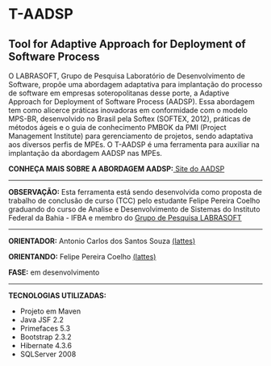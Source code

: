 <strong> 
  <h1>T-AADSP</h1>
  <h2>Tool for Adaptive Approach for Deployment of Software Process </h2>
</strong> 
 <p>
  O LABRASOFT, Grupo de Pesquisa Laboratório de Desenvolvimento de Software, propõe uma abordagem adaptativa para 
  implantação do processo de software em empresas soteropolitanas desse porte, 
  a Adaptive Approach for Deployment of Software Process (AADSP). Essa abordagem tem como alicerce práticas 
  inovadoras em conformidade com o modelo MPS-BR, desenvolvido no Brasil pela Softex (SOFTEX, 2012), práticas de métodos 
  ágeis e o guia de conhecimento PMBOK da PMI (Project Management Institute) para gerenciamento de projetos, 
  sendo adaptativa aos diversos perfis de MPEs. O T-AADSP é uma ferramenta para auxiliar na implantação da abordagem AADSP nas MPEs.
 </p>
 <p><strong>CONHEÇA MAIS SOBRE A ABORDAGEM AADSP:</strong><a  target="_blank"  href="http://www.labrasoft.ifba.edu.br/aadsp"> Site do AADSP</a></p>
<hr/> 
<p><strong>OBSERVAÇÃO:</strong> Esta ferramenta está sendo desenvolvida como proposta de 
trabalho de conclusão de curso (TCC) pelo estudante Felipe Pereira Coelho graduando do curso de Analise e Desenvolvimento de Sistemas do Instituto Federal da Bahia - IFBA e 
membro do <a target="_blank"  href="http://www.labrasoft.ifba.edu.br/">Grupo de Pesquisa LABRASOFT</a>
</p>
<hr/>
<p><strong>ORIENTADOR:</strong> Antonio Carlos dos Santos Souza <a target="_blank" href="http://lattes.cnpq.br/3284179037499048/">(lattes)</a></p>
<p><strong>ORIENTANDO:</strong> Felipe Pereira Coelho <a target="_blank" href="http://lattes.cnpq.br/6038773085905083">(lattes)</a></p>
<p><strong>FASE:</strong> em desenvolvimento</p>
<hr/>
<strong>TECNOLOGIAS UTILIZADAS:</strong>
<ul>
  <li>Projeto em Maven</li>
  <li>Java JSF 2.2</li>
  <li>Primefaces 5.3</li>
  <li>Bootstrap 2.3.2</li>
  <li>Hibernate 4.3.6</li>
  <li>SQLServer 2008</li>
</ul>

